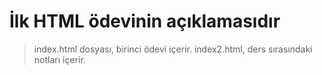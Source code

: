 # İlk HTML ödevinin açıklamasıdır
> index.html dosyası, birinci ödevi içerir.
> index2.html, ders sırasındaki notları içerir.
